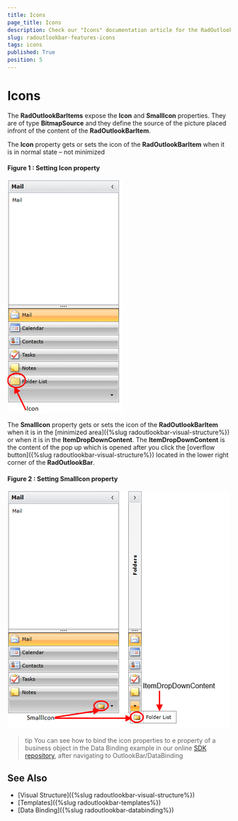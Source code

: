 ```yaml
---
title: Icons
page_title: Icons
description: Check our "Icons" documentation article for the RadOutlookBar WPF control.
slug: radoutlookbar-features-icons
tags: icons
published: True
position: 5
---
```


# Icons

The __RadOutlookBarItems__ expose the __Icon__ and __SmallIcon__ properties. They are of type __BitmapSource__ and they define the source of the picture placed infront of the content of the __RadOutlookBarItem__.        

The __Icon__ property gets or sets the icon of the __RadOutlookBarItem__ when it is in normal state – not minimized

#### __Figure 1 : Setting Icon property__
![outlookbar icons 01](images/outlookbar_features_icons_01.png)

The __SmallIcon__ property gets or sets the icon of the __RadOutlookBarItem__ when it is in the  [minimized area]({%slug radoutlookbar-visual-structure%}) or when it is in the __ItemDropDownContent__. The __ItemDropDownContent__ is the content of the pop up which is opened after you click the [overflow button]({%slug radoutlookbar-visual-structure%}) located in the lower right corner of the __RadOutlookBar__.

#### __Figure 2 : Setting SmallIcon property__
![outlookbar icons 02](images/outlookbar_features_icons_02.png)

>tip You can see how to bind the icon properties to e property of a business object in the Data Binding example in our online [SDK repository](https://github.com/telerik/xaml-sdk), after navigating to OutlookBar/DataBinding          

## See Also
 * [Visual Structure]({%slug radoutlookbar-visual-structure%})
 * [Templates]({%slug radoutlookbar-templates%})
 * [Data Binding]({%slug radoutlookbar-databinding%})